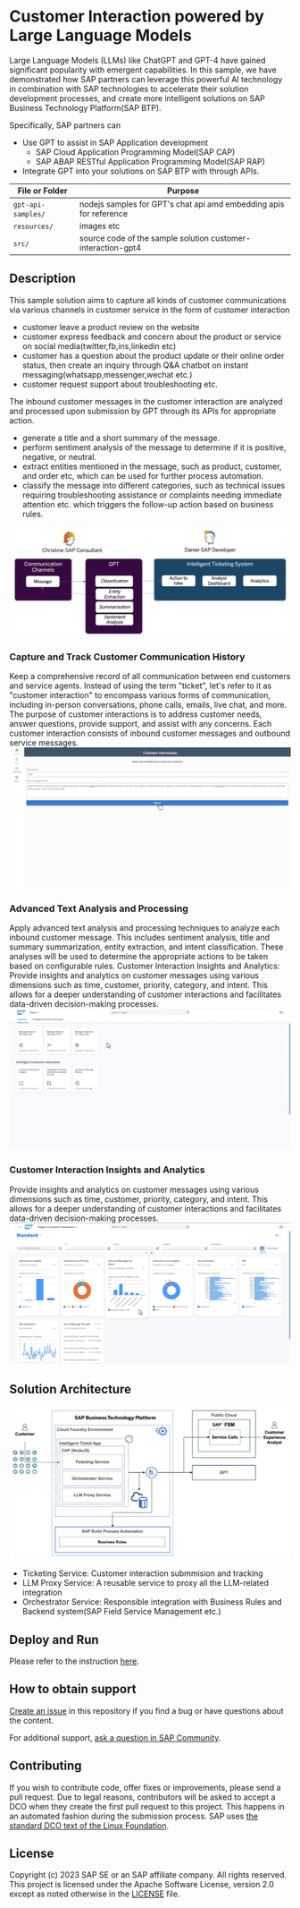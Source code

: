 # Customer Interaction powered by Large Language Models
Large Language Models (LLMs) like ChatGPT and GPT-4 have gained significant popularity with emergent capabilities. In this sample, we have demonstrated how SAP partners can leverage this powerful AI technology in combination with SAP technologies to accelerate their solution development processes, and create more intelligent solutions on SAP Business Technology Platform(SAP BTP).<br/>

Specifically, SAP partners can 
- Use GPT to assist in SAP Application development
    - SAP Cloud Application Programming Model(SAP CAP) 
    - SAP ABAP RESTful Application Programming Model(SAP RAP) 
- Integrate GPT into your solutions on SAP BTP with through APIs.

File or Folder | Purpose
---------|----------
`gpt-api-samples/` | nodejs samples for GPT's chat api amd embedding apis for reference
`resources/` | images etc
`src/` | source code of the sample solution customer-interaction-gpt4

## Description
This sample solution aims to capture all kinds of customer communications via various channels in customer service in the form of customer interaction
* customer leave a product review on the website
* customer express feedback and concern about the product or service on social media(twitter,fb,ins,linkedin etc)
* customer has a question about the product update or their online order status, then create an inquiry through Q&A chatbot on instant messaging(whatsapp,messenger,wechat etc.)
* customer request support about troubleshooting etc.<br/>

The inbound customer messages in the customer interaction are analyzed and processed upon submission by GPT through its APIs for appropriate action. 
- generate a title and a short summary of the message.
- perform sentiment analysis of the message to determine if it is positive, negative, or neutral.
- extract entities mentioned in the message, such as product, customer, and order etc,  which can be used for further process automation.
- classify the message into different categories, such as technical issues requiring troubleshooting assistance or complaints needing immediate attention etc. which triggers the follow-up action based on business rules.

![Use Case](resources/use-case.png)
### Capture and Track Customer Communication History 
Keep a comprehensive record of all communication between end customers and service agents. Instead of using the term "ticket", let's refer to it as "customer interaction" to encompass various forms of communication, including in-person conversations, phone calls, emails, live chat, and more. The purpose of customer interactions is to address customer needs, answer questions, provide support, and assist with any concerns. Each customer interaction consists of inbound customer messages and outbound service messages.
![Submit a message](resources/submit-message.gif)

### Advanced Text Analysis and Processing 
Apply advanced text analysis and processing techniques to analyze each inbound customer message. This includes sentiment analysis, title and summary summarization, entity extraction, and intent classification. These analyses will be used to determine the appropriate actions to be taken based on configurable rules.
Customer Interaction Insights and Analytics: Provide insights and analytics on customer messages using various dimensions such as time, customer, priority, category, and intent. This allows for a deeper understanding of customer interactions and facilitates data-driven decision-making processes.
![Message Processed by GPT](resources/process-message-by-gpt.gif)

### Customer Interaction Insights and Analytics
Provide insights and analytics on customer messages using various dimensions such as time, customer, priority, category, and intent. This allows for a deeper understanding of customer interactions and facilitates data-driven decision-making processes.
![Customer Interaction Insights](resources/interaction-insight.png)

## Solution Architecture
![Solution Architecture](resources/solution-architecture.png)
- Ticketing Service: Customer interaction submmision and tracking
- LLM Proxy Service: A reusable service to proxy all the LLM-related integration
- Orchestrator Service: Responsible integration with Business Rules and Backend system(SAP Field Service Management etc.)

## Deploy and Run
Please refer to the instruction [here](src/README.md).

## How to obtain support
[Create an issue](https://github.com/SAP-samples/btp-industry-use-cases/issues) in this repository if you find a bug or have questions about the content.
 
For additional support, [ask a question in SAP Community](https://answers.sap.com/questions/ask.html).

## Contributing
If you wish to contribute code, offer fixes or improvements, please send a pull request. Due to legal reasons, contributors will be asked to accept a DCO when they create the first pull request to this project. This happens in an automated fashion during the submission process. SAP uses [the standard DCO text of the Linux Foundation](https://developercertificate.org/).

## License
Copyright (c) 2023 SAP SE or an SAP affiliate company. All rights reserved. This project is licensed under the Apache Software License, version 2.0 except as noted otherwise in the [LICENSE](../LICENSE) file.